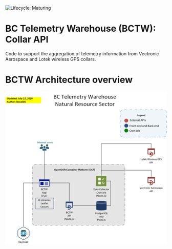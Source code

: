 ![Lifecycle: Maturing](https://img.shields.io/badge/Lifecycle-Maturing-007EC6)

# BC Telemetry Warehouse (BCTW): Collar API
Code to support the aggregation of telemetry information from Vectronic Aerospace and Lotek wireless GPS collars.

# BCTW Architecture overview
![Architecture diagram](docs/BCTW_Architecture_Overview.png)

